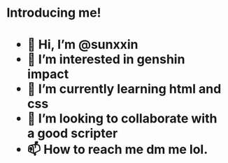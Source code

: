 <h1>Introducing me!<h1>

  - 👋 Hi, I’m @sunxxin
- 👀 I’m interested in genshin impact
- 🌱 I’m currently learning html and css
- 💞️ I’m looking to collaborate with a good scripter
- 📫 How to reach me dm me lol.

<!---
sunxxin/sunxxin is a ✨ special ✨ repository because its `README.md` (this file) appears on your GitHub profile.
You can click the Preview link to take a look at your changes.
--->

